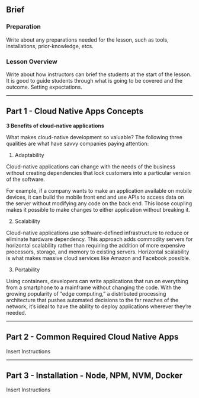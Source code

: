 ## Brief

### Preparation

Write about any preparations needed for the lesson, such as tools, installations, prior-knowledge, etcs.

### Lesson Overview

Write about how instructors can brief the students at the start of the lesson. It is good to guide students through what is going to be covered and the outcome. Setting expectations.

---

## Part 1 - Cloud Native Apps Concepts

**3 Benefits of cloud-native applications**

What makes cloud-native development so valuable? The following three qualities are what have savvy companies paying attention:

1. Adaptability

Cloud-native applications can change with the needs of the business without creating dependencies that lock customers into a particular version of the software.

For example, if a company wants to make an application available on mobile devices, it can build the mobile front end and use APIs to access data on the server without modifying any code on the back end. This loose coupling makes it possible to make changes to either application without breaking it.

2. Scalability

Cloud-native applications use software-defined infrastructure to reduce or eliminate hardware dependency. This approach adds commodity servers for horizontal scalability rather than requiring the addition of more expensive processors, storage, and memory to existing servers. Horizontal scalability is what makes massive cloud services like Amazon and Facebook possible.

3. Portability

Using containers, developers can write applications that run on everything from a smartphone to a mainframe without changing the code. With the growing popularity of “edge computing,” a distributed processing architecture that pushes automated decisions to the far reaches of the network, it’s ideal to have the ability to deploy applications wherever they’re needed.

---

## Part 2 - Common Required Cloud Native Apps

Insert Instructions

---

## Part 3 - Installation - Node, NPM, NVM, Docker

Insert Instructions

